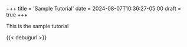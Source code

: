 +++
title = 'Sample Tutorial'
date = 2024-08-07T10:36:27-05:00
draft = true
+++

This is the sample tutorial

{{< debugurl >}}
